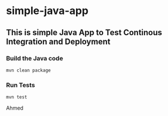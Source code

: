 # simple-java-app
## This is simple Java App to Test Continous Integration and Deployment

### Build the Java code
```mvn clean package```

### Run Tests
```mvn test```

Ahmed
